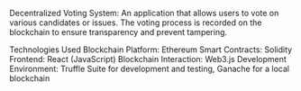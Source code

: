Decentralized Voting System: An application that allows users to vote on various candidates or issues. The voting process is recorded on the blockchain to ensure transparency and prevent tampering.

Technologies Used
Blockchain Platform: Ethereum
Smart Contracts: Solidity
Frontend: React (JavaScript)
Blockchain Interaction: Web3.js
Development Environment: Truffle Suite for development and testing, Ganache for a local blockchain
